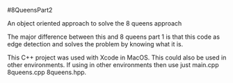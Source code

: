 #8QueensPart2

An object oriented approach to solve the 8 queens approach

The major difference between this and 8 queens part 1 is that this code as edge detection and solves the problem by knowing what it is.

This C++ project was used with Xcode in MacOS. This could also be used in other environments. If using in other environments then use just main.cpp 8queens.cpp 8queens.hpp.
